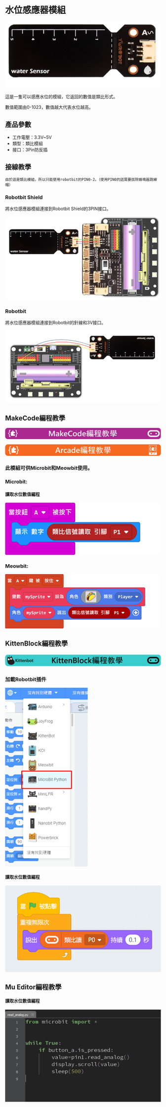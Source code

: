# 水位感應器模組

![](../images/water2.png)

這是一隻可以感應水位的模組，它返回的數值是類比形式。

數值範圍由0-1023，數值越大代表水位越高。

## 產品參數

- 工作電壓：3.3V~5V
- 類型：類比模組
- 接口：3Pin防反插

## 接線教學

    由於這是類比模組，所以只能使用robotbit的PIN0-2。（使用PIN0的話需要拔除蜂鳴器跳線帽）

### Robotbit Shield

將水位感應器模組連接到Robotbit Shield的3PIN接口。

![](../images/water_wire2.png)

### Robotbit

將水位感應器模組連接到Robotbit的針線和3V接口。

![](../images/water_wire1.png)

## MakeCode編程教學

![](../PWmodules/images/mcbanner.png)

![](../../meowbit/images/acbanner.png)

### 此模組可供Microbit和Meowbit使用。

### Microbit:

#### 讀取水位數值編程

![](../images/poten_code.png)

### Meowbit:

![](../images/poten_codeMeow.png)

## KittenBlock編程教學

![](../PWmodules/images/kbbanner.png)

### 加載Robotbit插件

![](../images/addRB.png)

#### 讀取水位數值編程

![](../images/poten_codekb.png)

## Mu Editor編程教學

#### 讀取水位數值編程

![](../images/poten_codemu.png)